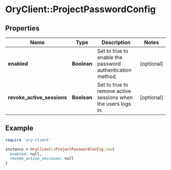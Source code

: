 # OryClient::ProjectPasswordConfig

## Properties

| Name | Type | Description | Notes |
| ---- | ---- | ----------- | ----- |
| **enabled** | **Boolean** | Set to true to enable the password authentication method. | [optional] |
| **revoke_active_sessions** | **Boolean** | Set to true to remove active sessions when the users logs in. | [optional] |

## Example

```ruby
require 'ory-client'

instance = OryClient::ProjectPasswordConfig.new(
  enabled: null,
  revoke_active_sessions: null
)
```

